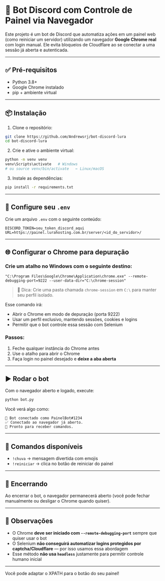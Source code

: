 # 🤖 Bot Discord com Controle de Painel via Navegador

Este projeto é um bot de Discord que automatiza ações em um painel web (como reiniciar um servidor) utilizando um navegador **Google Chrome real** com login manual. Ele evita bloqueios de Cloudflare ao se conectar a uma sessão já aberta e autenticada.

---

## ✅ Pré-requisitos

- Python 3.8+
- Google Chrome instalado
- pip + ambiente virtual

---

## 📦 Instalação

1. Clone o repositório:

```bash
git clone https://github.com/Andrewsrj/bot-discord-lura
cd bot-discord-lura
```

2. Crie e ative o ambiente virtual:

```bash
python -m venv venv
venv\Scripts\activate   # Windows
# ou source venv/bin/activate   ← Linux/macOS
```

3. Instale as dependências:

```bash
pip install -r requirements.txt
```

---

## 🔐 Configure seu `.env`

Crie um arquivo `.env` com o seguinte conteúdo:

```env
DISCORD_TOKEN=seu_token_discord_aqui
URL=https://painel.lurahosting.com.br/server/<id_do_servidor>/
```

---

## 🌐 Configurar o Chrome para depuração

### Crie um atalho no Windows com o seguinte destino:

```text
"C:\Program Files\Google\Chrome\Application\chrome.exe" --remote-debugging-port=9222 --user-data-dir="C:\chrome-session"
```

> 📌 Dica: Crie uma pasta chamada `chrome-session` em `C:\` para manter seu perfil isolado.

Esse comando irá:

- Abrir o Chrome em modo de depuração (porta 9222)
- Usar um perfil exclusivo, mantendo sessões, cookies e logins
- Permitir que o bot controle essa sessão com Selenium

### Passos:

1. Feche qualquer instância do Chrome antes
2. Use o atalho para abrir o Chrome
3. Faça login no painel desejado e **deixe a aba aberta**

---

## ▶️ Rodar o bot

Com o navegador aberto e logado, execute:

```bash
python bot.py
```

Você verá algo como:

```
🤖 Bot conectado como PainelBot#1234
✅ Conectado ao navegador já aberto.
🧠 Pronto para receber comandos.
```

---

## 💬 Comandos disponíveis

- `!chuva` → mensagem divertida com emojis
- `!reiniciar` → clica no botão de reiniciar do painel

---

## 🛑 Encerrando

Ao encerrar o bot, o navegador permanecerá aberto (você pode fechar manualmente ou desligar o Chrome quando quiser).

---

## 📌 Observações

- O Chrome **deve ser iniciado com `--remote-debugging-port`** sempre que quiser usar o bot
- O Selenium **não conseguirá automatizar logins protegidos por captcha/Cloudflare** — por isso usamos essa abordagem
- Esse método **não usa `headless`** justamente para permitir controle humano inicial

---

Você pode adaptar o XPATH para o botão do seu painel!